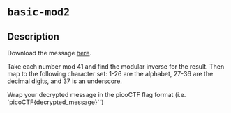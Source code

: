 # `basic-mod2`

## Description
Download the message [here](https://artifacts.picoctf.net/c/499/message.txt).

Take each number mod 41 and find the modular inverse for the result. Then map to the following character set: 1-26 are the alphabet, 27-36 are the decimal digits, and 37 is an underscore.

Wrap your decrypted message in the picoCTF flag format (i.e. `picoCTF{decrypted_message}``)
